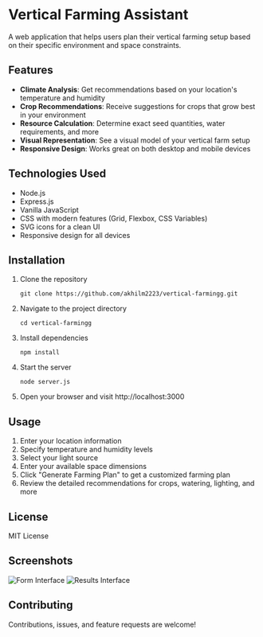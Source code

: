 # Vertical Farming Assistant

A web application that helps users plan their vertical farming setup based on their specific environment and space constraints.

## Features

- **Climate Analysis**: Get recommendations based on your location's temperature and humidity
- **Crop Recommendations**: Receive suggestions for crops that grow best in your environment
- **Resource Calculation**: Determine exact seed quantities, water requirements, and more
- **Visual Representation**: See a visual model of your vertical farm setup
- **Responsive Design**: Works great on both desktop and mobile devices

## Technologies Used

- Node.js
- Express.js
- Vanilla JavaScript
- CSS with modern features (Grid, Flexbox, CSS Variables)
- SVG icons for a clean UI
- Responsive design for all devices

## Installation

1. Clone the repository
   ```
   git clone https://github.com/akhilm2223/vertical-farmingg.git
   ```

2. Navigate to the project directory
   ```
   cd vertical-farmingg
   ```

3. Install dependencies
   ```
   npm install
   ```

4. Start the server
   ```
   node server.js
   ```

5. Open your browser and visit http://localhost:3000

## Usage

1. Enter your location information
2. Specify temperature and humidity levels
3. Select your light source
4. Enter your available space dimensions
5. Click "Generate Farming Plan" to get a customized farming plan
6. Review the detailed recommendations for crops, watering, lighting, and more

## License

MIT License

## Screenshots

![Form Interface](screenshot-form.png)
![Results Interface](screenshot-results.png)

## Contributing

Contributions, issues, and feature requests are welcome! 